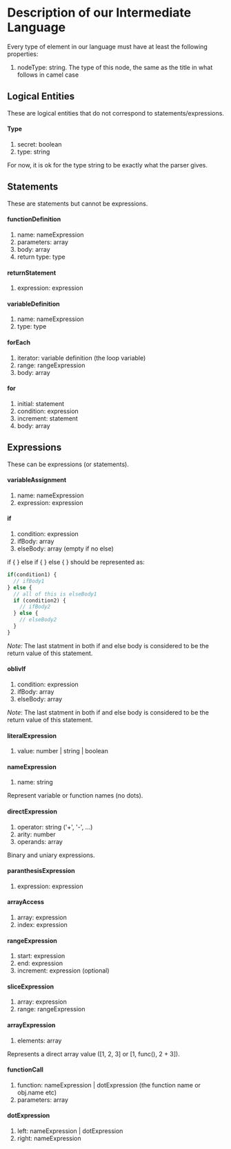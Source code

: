 # Description of our Intermediate Language

Every type of element in our language must have at least the following properties:

1. nodeType: string. The type of this node, the same as the title in what follows in camel case






## Logical Entities

These are logical entities that do not correspond to statements/expressions.

#### Type

1. secret: boolean
2. type: string

For now, it is ok for the type string to be exactly what the parser gives.






## Statements

These are statements but cannot be expressions.

#### functionDefinition

1. name: nameExpression
2. parameters: array<variable definition>
3. body: array<statements>
4. return type: type

#### returnStatement

1. expression: expression

#### variableDefinition

1. name: nameExpression
2. type: type

#### forEach

1. iterator: variable definition (the loop variable)
2. range: rangeExpression
3. body: array<statements>

#### for

1. initial: statement
2. condition: expression
3. increment: statement
4. body: array<statements>


## Expressions

These can be expressions (or statements).

#### variableAssignment

1. name: nameExpression
2. expression: expression


#### if

1. condition: expression
2. ifBody: array<statements>
3. elseBody: array<statements> (empty if no else)

if { } else if { } else { } should be represented as:
```javascript
if(condition1) {
  // ifBody1
} else {
  // all of this is elseBody1
  if (condition2) {
    // ifBody2
  } else {
    // elseBody2
  }
}
```

_Note:_ The last statment in both if and else body is considered to be
the return value of this statement.

#### oblivIf

1. condition: expression
2. ifBody: array<statements>
3. elseBody: array<statements>

_Note_: The last statment in both if and else body is considered to be
the return value of this statement.

#### literalExpression

1. value: number | string | boolean

#### nameExpression

1. name: string

Represent variable or function names (no dots).

#### directExpression

1. operator: string ('+', '-', ...)
2. arity: number
3. operands: array<expression>

Binary and uniary expressions.

#### paranthesisExpression

1. expression: expression

#### arrayAccess

1. array: expression
2. index: expression

#### rangeExpression
1. start: expression
2. end: expression
3. increment: expression (optional)

#### sliceExpression

1. array: expression
2. range: rangeExpression

#### arrayExpression
1. elements: array<expression>

Represents a direct array value ([1, 2, 3] or [1, func(), 2 + 3]).

#### functionCall

1. function: nameExpression | dotExpression (the function name or obj.name etc)
2. parameters: array<expressions>

#### dotExpression

1. left: nameExpression | dotExpression
2. right: nameExpression
